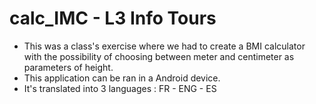 # calc_IMC - L3 Info Tours

* This was a class's exercise where we had to create a BMI calculator with the possibility of choosing between meter and centimeter as parameters of height.
* This application can be ran in a Android device.
* It's translated into 3 languages : FR - ENG - ES
